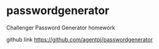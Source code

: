 # passwordgenerator
Challenger  Password Generator homework

github link https://github.com/agentpj/passwordgenerator